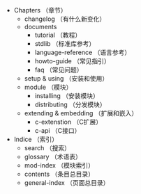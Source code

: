 - Chapters （章节）
  - changelog （有什么新变化）
  - documents
    - tutorial （教程）
    - stdlib （标准库参考）
    - language-reference （语言参考）
    - howto-guide （常见指引）
    - faq （常见问题）
  - setup & using （安装和使用）
  - module （模块）
    - installing （安装模块）
    - distributing （分发模块）
  - extending & embedding （扩展和嵌入）
    - c-extenstion （C扩展）
    - c-api （C接口）
- Indice （索引）
  - search （搜索）
  - glossary （术语表）
  - mod-index （模块索引）
  - contents （条目总目录）
  - general-index （页面总目录）
